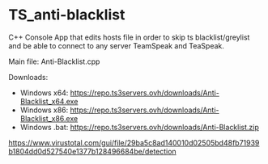 # TS_anti-blacklist
C++ Console App that edits hosts file in order to skip ts blacklist/greylist and be able to connect to any server TeamSpeak and TeaSpeak.

Main file: Anti-Blacklist.cpp

Downloads:
- Windows x64: https://repo.ts3servers.ovh/downloads/Anti-Blacklist_x64.exe
- Windows x86: https://repo.ts3servers.ovh/downloads/Anti-Blacklist_x86.exe
- Windows .bat: https://repo.ts3servers.ovh/downloads/Anti-Blacklist.zip

https://www.virustotal.com/gui/file/29ba5c8ad140010d02505bd48fb71939b1804dd0d527540e1377b128496684be/detection
